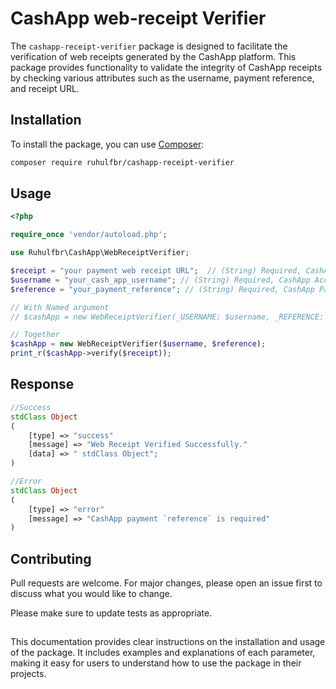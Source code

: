 # CashApp web-receipt Verifier

The `cashapp-receipt-verifier` package is designed to facilitate the verification of web receipts generated by the CashApp platform. This package provides functionality to validate the integrity of CashApp receipts by checking various attributes such as the username, payment reference, and receipt URL.

## Installation

To install the package, you can use [Composer](https://getcomposer.org/):

```bash
composer require ruhulfbr/cashapp-receipt-verifier
```

## Usage

```php
<?php

require_once 'vendor/autoload.php';

use Ruhulfbr\CashApp\WebReceiptVerifier;

$receipt = "your payment web receipt URL";  // (String) Required, CashApp Web receipt;
$username = "your_cash_app_username"; // (String) Required, CashApp Account Username;
$reference = "your_payment_reference"; // (String) Required, CashApp Payment Reference;

// With Named argument
// $cashApp = new WebReceiptVerifier(_USERNAME: $username, _REFERENCE: $reference);

// Together
$cashApp = new WebReceiptVerifier($username, $reference);
print_r($cashApp->verify($receipt));

```
## Response

```php
//Success
stdClass Object
(
    [type] => "success"
    [message] => "Web Receipt Verified Successfully."
    [data] => " stdClass Object";
)

//Error
stdClass Object
(
    [type] => "error"
    [message] => "CashApp payment `reference` is required"
)
```

## Contributing

Pull requests are welcome. For major changes, please open an issue first
to discuss what you would like to change.

Please make sure to update tests as appropriate.

## 
This documentation provides clear instructions on the installation and usage of the package. It includes examples and explanations of each parameter, making it easy for users to understand how to use the package in their projects.